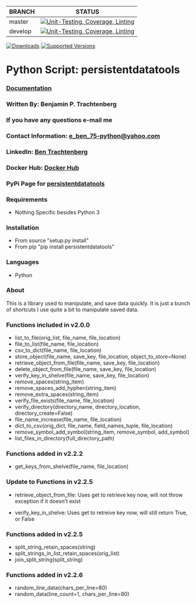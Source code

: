 | BRANCH | STATUS |
|---|---|
| master | [![Unit-Testing, Coverage, Linting](https://github.com/btr1975/persistentdatatools/actions/workflows/test-coverage-lint.yml/badge.svg?branch=master)](https://github.com/btr1975/persistentdatatools/actions/workflows/test-coverage-lint.yml) |
| develop | [![Unit-Testing, Coverage, Linting](https://github.com/btr1975/persistentdatatools/actions/workflows/test-coverage-lint.yml/badge.svg?branch=develop)](https://github.com/btr1975/persistentdatatools/actions/workflows/test-coverage-lint.yml) |

[![Downloads](https://pepy.tech/badge/persistentdatatools)](https://pepy.tech/project/persistentdatatools)
[![Supported Versions](https://img.shields.io/pypi/pyversions/persistentdatatools.svg)](https://pypi.org/project/persistentdatatools)

# Python Script: persistentdatatools

### [Documentation](https://persistentdatatools.readthedocs.io/)

### Written By: Benjamin P. Trachtenberg 
### If you have any questions e-mail me

### Contact Information: e_ben_75-python@yahoo.com

### LinkedIn: [Ben Trachtenberg](https://www.linkedin.com/in/ben-trachtenberg-3a78496)
### Docker Hub: [Docker Hub](https://hub.docker.com/r/btr1975)
### PyPi Page for [persistentdatatools](https://pypi.python.org/pypi/persistentdatatools)

### Requirements

* Nothing Specific besides Python 3

### Installation

* From source "setup.py install"
* From pip "pip install persistentdatatools"

### Languages

* Python

### About

This is a library used to manipulate, and save data quickly.  It is just a bunch of shortcuts I use quite a bit to manipulate saved data.

### Functions included in v2.0.0
* list_to_file(orig_list, file_name, file_location)
* file_to_list(file_name, file_location)
* csv_to_dict(file_name, file_location)
* store_object(file_name, save_key, file_location, object_to_store=None)
* retrieve_object_from_file(file_name, save_key, file_location)
* delete_object_from_file(file_name, save_key, file_location)
* verify_key_in_shelve(file_name, save_key, file_location)
* remove_spaces(string_item)
* remove_spaces_add_hyphen(string_item)
* remove_extra_spaces(string_item)
* verify_file_exists(file_name, file_location)
* verify_directory(directory_name, directory_location, directory_create=False)
* file_name_increase(file_name, file_location)
* dict_to_csv(orig_dict, file_name, field_names_tuple, file_location)
* remove_symbol_add_symbol(string_item, remove_symbol, add_symbol)
* list_files_in_directory(full_directory_path)

### Functions added in v2.2.2
* get_keys_from_shelve(file_name, file_location)

### Update to Functions in v2.2.5
* retrieve_object_from_file: 
Uses get to retrieve key now, will not throw exception if it doesn't exist

* verify_key_in_shelve: 
Uses get to retreive key now, will still return True, or False

### Functions added in v2.2.5
* split_string_retain_spaces(string)
* split_strings_in_list_retain_spaces(orig_list)
* join_split_string(split_string)

### Functions added in v2.2.6
* random_line_data(chars_per_line=80)
* random_data(line_count=1, chars_per_line=80)
